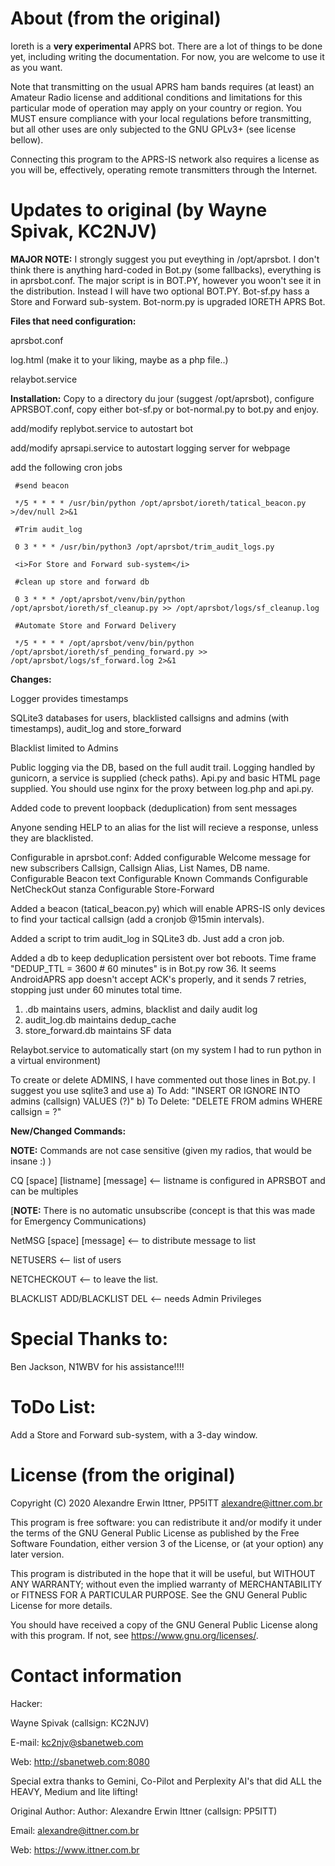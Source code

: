 
# About (from the original)

Ioreth is a **very experimental** APRS bot. There are a lot of things to be
done yet, including writing the documentation. For now, you are welcome to
use it as you want.

Note that transmitting on the usual APRS ham bands requires (at least) an
Amateur Radio license and additional conditions and limitations for this
particular mode of operation may apply on your country or region. You MUST
ensure compliance with your local regulations before transmitting, but all
other uses are only subjected to the GNU GPLv3+ (see license bellow).

Connecting this program to the APRS-IS network also requires a license as
you will be, effectively, operating remote transmitters through the Internet.

# Updates to original (by Wayne Spivak, KC2NJV)

<b>MAJOR NOTE:</b>  I strongly suggest you put eveything in /opt/aprsbot.  I don't think there is anything hard-coded in Bot.py (some fallbacks), everything is in aprsbot.conf.  The major script is in BOT.PY, however you woon't see it in the distribution.  Instead I will have two optional BOT.PY.  Bot-sf.py hass a Store and Forward sub-system.  Bot-norm.py is upgraded IORETH APRS Bot.

<b>Files that need configuration:</b>

aprsbot.conf

log.html (make it to your liking, maybe as a php file..)

relaybot.service


<b>Installation:</b> Copy to a directory du jour (suggest /opt/aprsbot), configure APRSBOT.conf, copy either bot-sf.py or bot-normal.py to bot.py and enjoy.

add/modify replybot.service to autostart bot

add/modify aprsapi.service to autostart logging server for webpage

add the following cron jobs 

     #send beacon
     
     */5 * * * * /usr/bin/python /opt/aprsbot/ioreth/tatical_beacon.py  >/dev/null 2>&1
     
     #Trim audit_log
     
     0 3 * * * /usr/bin/python3 /opt/aprsbot/trim_audit_logs.py
     
     <i>For Store and Forward sub-system</i>
     
     #clean up store and forward db
     
     0 3 * * * /opt/aprsbot/venv/bin/python /opt/aprsbot/ioreth/sf_cleanup.py >> /opt/aprsbot/logs/sf_cleanup.log
     
     #Automate Store and Forward Delivery
     
     */5 * * * * /opt/aprsbot/venv/bin/python /opt/aprsbot/ioreth/sf_pending_forward.py >> /opt/aprsbot/logs/sf_forward.log 2>&1

<b>Changes:</b>

Logger provides timestamps

SQLite3 databases for users, blacklisted callsigns and admins (with timestamps), audit_log and store_forward

Blacklist limited to Admins

Public logging via the DB, based on the full audit trail.  Logging handled by gunicorn, a service is supplied (check paths). Api.py and basic HTML page supplied.  You should use nginx for the proxy between log.php and api.py.

Added code to prevent loopback (deduplication) from sent messages

Anyone sending HELP to an alias for the list will recieve a response, unless they are blacklisted.

Configurable in aprsbot.conf:
Added configurable Welcome message for new subscribers
Callsign, Callsign Alias, List Names, DB name.
Configurable Beacon text
Configurable Known Commands
Configurable NetCheckOut stanza
Configurable Store-Forward

Added a beacon (tatical_beacon.py) which will enable APRS-IS only devices to find your tactical callsign (add a cronjob @15min intervals).

Added a script to trim audit_log in SQLite3 db.  Just add a cron job.

Added a db to keep deduplication persistent over bot reboots.  Time frame "DEDUP_TTL = 3600  # 60 minutes" is in Bot.py row 36.  It seems AndroidAPRS app doesn't accept ACK's properly, and it sends 7 retries, stopping just under 60 minutes total time.
1. <fill-in>.db maintains users, admins, blacklist and daily audit log
2. audit_log.db maintains dedup_cache
3. store_forward.db maintains SF data

Relaybot.service to automatically start (on my system I had to run python in a virtual environment)

To create or delete ADMINS, I have commented out those lines in Bot.py.  I suggest you use sqlite3 and use
a) To Add:
    "INSERT OR IGNORE INTO admins (callsign) VALUES (?)"
b) To Delete:
     "DELETE FROM admins WHERE callsign = ?"
     
<b>New/Changed Commands:</b>

<b>NOTE:</b> Commands are not case sensitive (given my radios, that would be insane :) )

CQ [space] [listname] [message] <-- listname is configured in APRSBOT and can be multiples

[<b>NOTE:</b> There is no automatic unsubscribe (concept is that this was made for Emergency Communications)

NetMSG [space] [message] <-- to distribute message to list

NETUSERS  <-- list of users

NETCHECKOUT  <-- to leave the list.

BLACKLIST ADD/BLACKLIST DEL <-- needs Admin Privileges

# Special Thanks to:

Ben Jackson, N1WBV for his assistance!!!!

# ToDo List:


Add a Store and Forward sub-system, with a 3-day window.  


# License (from the original)

Copyright (C) 2020  Alexandre Erwin Ittner, PP5ITT <alexandre@ittner.com.br>

This program is free software: you can redistribute it and/or modify
it under the terms of the GNU General Public License as published by
the Free Software Foundation, either version 3 of the License, or
(at your option) any later version.

This program is distributed in the hope that it will be useful,
but WITHOUT ANY WARRANTY; without even the implied warranty of
MERCHANTABILITY or FITNESS FOR A PARTICULAR PURPOSE.  See the
GNU General Public License for more details.

You should have received a copy of the GNU General Public License
along with this program.  If not, see <https://www.gnu.org/licenses/>.



# Contact information

Hacker:

Wayne Spivak (callsign: KC2NJV)

E-mail: <kc2njv@sbanetweb.com>

Web: <http://sbanetweb.com:8080>

Special extra thanks to Gemini, Co-Pilot and Perplexity AI's that did ALL the HEAVY, Medium and lite lifting!

Original Author:
Author: Alexandre Erwin Ittner   (callsign: PP5ITT)

Email: <alexandre@ittner.com.br>

Web: <https://www.ittner.com.br>
